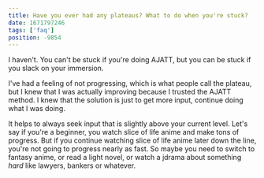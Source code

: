 ```yaml
---
title: Have you ever had any plateaus? What to do when you're stuck?
date: 1671797246
tags: ['faq']
position: -9854
---
```


I haven't.
You can't be stuck if you're doing AJATT,
but you can be stuck if you slack on your immersion.

I've had a feeling of not progressing,
which is what people call the plateau,
but I knew that I was actually improving because I trusted the AJATT method.
I knew that the solution is just to get more input, continue doing what I was doing.

It helps to always seek input that is slightly above your current level.
Let's say if you're a beginner, you watch slice of life anime and make tons of progress.
But if you continue watching slice of life anime later down the line,
you're not going to progress nearly as fast.
So maybe you need to switch to fantasy anime,
or read a light novel,
or watch a jdrama about something *hard* like lawyers, bankers or whatever.
